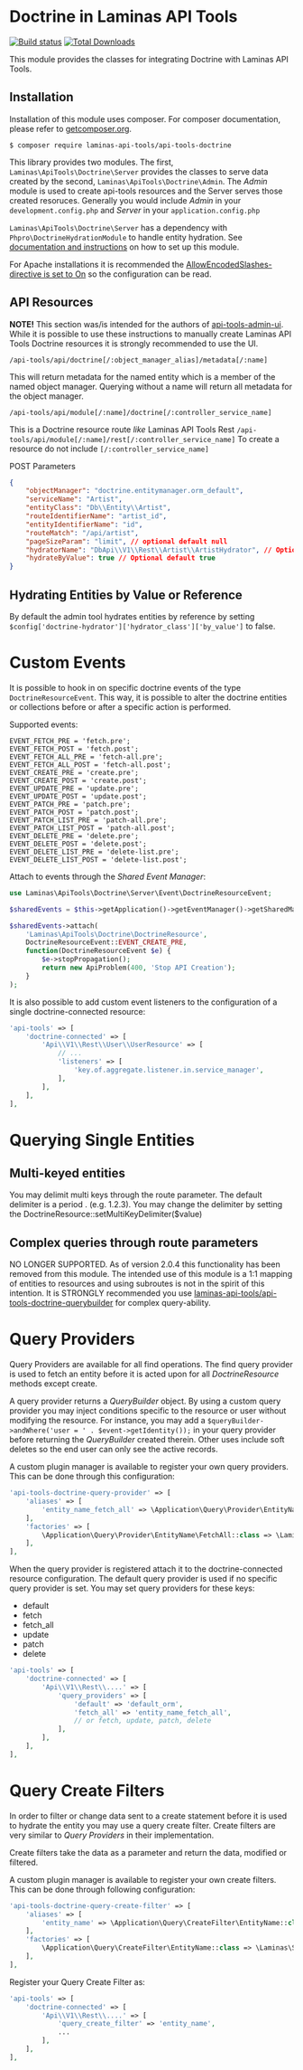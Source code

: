 Doctrine in Laminas API Tools
==============================

[![Build status](https://api.travis-ci.org/laminas-api-tools/api-tools-doctrine.svg)](https://travis-ci.org/laminas-api-tools/api-tools-doctrine)
[![Total Downloads](https://poser.pugx.org/laminas-api-tools/api-tools-doctrine/downloads)](https://packagist.org/packages/laminas-api-tools/api-tools-doctrine)

This module provides the classes for integrating Doctrine with Laminas API Tools.

Installation
------------

Installation of this module uses composer. For composer documentation, please refer to
[getcomposer.org](http://getcomposer.org/).

```console
$ composer require laminas-api-tools/api-tools-doctrine
```

This library provides two modules.  The first, `Laminas\ApiTools\Doctrine\Server` provides
the classes to serve data created by the second, `Laminas\ApiTools\Doctrine\Admin`.  The
*Admin* module is used to create api-tools resources and the Server serves those
created resoruces.  Generally you would include *Admin* in your `development.config.php`
and *Server* in your `application.config.php`

`Laminas\ApiTools\Doctrine\Server` has a dependency with `Phpro\DoctrineHydrationModule` to handle entity hydration. See [documentation and instructions](https://github.com/phpro/zf-doctrine-hydration-module) on how to set up this module.

For Apache installations it is recommended the [AllowEncodedSlashes-directive is set to On](http://httpd.apache.org/docs/2.4/mod/core.html#allowencodedslashes) so the configuration can be read.

API Resources
-------------

**NOTE!**  This section was/is intended for the authors of [api-tools-admin-ui](https://github.com/laminas-api-tools/api-tools-admin-ui).  While it is possible to use these instructions to manually create Laminas API Tools Doctrine resources it is strongly recommended to use the UI.


`/api-tools/api/doctrine[/:object_manager_alias]/metadata[/:name]`

This will return metadata for the named entity which is a member of the
named object manager. Querying without a name will return all metadata
for the object manager.


`/api-tools/api/module[/:name]/doctrine[/:controller_service_name]`

This is a Doctrine resource route _like_ Laminas API Tools Rest `/api-tools/api/module[/:name]/rest[/:controller_service_name]`
To create a resource do not include `[/:controller_service_name]`

POST Parameters
```json
{
    "objectManager": "doctrine.entitymanager.orm_default",
    "serviceName": "Artist",
    "entityClass": "Db\\Entity\\Artist",
    "routeIdentifierName": "artist_id",
    "entityIdentifierName": "id",
    "routeMatch": "/api/artist",
    "pageSizeParam": "limit", // optional default null
    "hydratorName": "DbApi\\V1\\Rest\\Artist\\ArtistHydrator", // Optional default generated
    "hydrateByValue": true // Optional default true
}
```

Hydrating Entities by Value or Reference
----------------------------------------

By default the admin tool hydrates entities by reference by setting `$config['doctrine-hydrator']['hydrator_class']['by_value']` to false.


Custom Events
=============

It is possible to hook in on specific doctrine events of the type `DoctrineResourceEvent`.
This way, it is possible to alter the doctrine entities or collections before or after a specific action is performed.

Supported events:
```
EVENT_FETCH_PRE = 'fetch.pre';
EVENT_FETCH_POST = 'fetch.post';
EVENT_FETCH_ALL_PRE = 'fetch-all.pre';
EVENT_FETCH_ALL_POST = 'fetch-all.post';
EVENT_CREATE_PRE = 'create.pre';
EVENT_CREATE_POST = 'create.post';
EVENT_UPDATE_PRE = 'update.pre';
EVENT_UPDATE_POST = 'update.post';
EVENT_PATCH_PRE = 'patch.pre';
EVENT_PATCH_POST = 'patch.post';
EVENT_PATCH_LIST_PRE = 'patch-all.pre';
EVENT_PATCH_LIST_POST = 'patch-all.post';
EVENT_DELETE_PRE = 'delete.pre';
EVENT_DELETE_POST = 'delete.post';
EVENT_DELETE_LIST_PRE = 'delete-list.pre';
EVENT_DELETE_LIST_POST = 'delete-list.post';
```

Attach to events through the *Shared Event Manager*:

```php
use Laminas\ApiTools\Doctrine\Server\Event\DoctrineResourceEvent;

$sharedEvents = $this->getApplication()->getEventManager()->getSharedManager();

$sharedEvents->attach(
    'Laminas\ApiTools\Doctrine\DoctrineResource',
    DoctrineResourceEvent::EVENT_CREATE_PRE,
    function(DoctrineResourceEvent $e) {
        $e->stopPropagation();
        return new ApiProblem(400, 'Stop API Creation');
    }
);
```

It is also possible to add custom event listeners to the configuration of a single doctrine-connected resource:
```php
'api-tools' => [
    'doctrine-connected' => [
        'Api\\V1\\Rest\\User\\UserResource' => [
            // ...
            'listeners' => [
                'key.of.aggregate.listener.in.service_manager',
            ],
        ],
    ],
],
```

Querying Single Entities
========================

Multi-keyed entities
--------------------

You may delimit multi keys through the route parameter.  The default
delimiter is a period . (e.g. 1.2.3).  You may change the delimiter by
setting the DoctrineResource::setMultiKeyDelimiter($value)


Complex queries through route parameters
----------------------------------------

NO LONGER SUPPORTED.  As of version 2.0.4 this functionality has been removed from
this module.  The intended use of this module is a 1:1 mapping of entities to resources
and using subroutes is not in the spirit of this intention.  It is STRONGLY recommended
you use [laminas-api-tools/api-tools-doctrine-querybuilder](https://github.com/laminas-api-tools/api-tools-doctrine-querybuilder)
for complex query-ability.



Query Providers
===============

Query Providers are available for all find operations.  The find query provider is used to fetch an entity before it is acted upon for all *DoctrineResource* methods except create.

A query provider returns a *QueryBuilder* object.  By using a custom query provider you may inject conditions specific to the resource or user without modifying the resource.  For instance, you may add a ```$queryBuilder->andWhere('user = ' . $event->getIdentity());``` in your query provider before returning the *QueryBuilder* created therein.  Other uses include soft deletes so the end user can only see the active records.

A custom plugin manager is available to register your own query providers.  This can be done through this configuration:

```php
'api-tools-doctrine-query-provider' => [
    'aliases' => [
        'entity_name_fetch_all' => \Application\Query\Provider\EntityName\FetchAll::class,
    ],
    'factories' => [
        \Application\Query\Provider\EntityName\FetchAll::class => \Laminas\ServiceManager\Factory\InvokableFactory::class,
    ],
],
```

When the query provider is registered attach it to the doctrine-connected resource configuration.  The default query provider is used if no specific query provider is set.  You may set query providers for these keys:

* default
* fetch
* fetch_all
* update
* patch
* delete

```php
'api-tools' => [
    'doctrine-connected' => [
        'Api\\V1\\Rest\\....' => [
            'query_providers' => [
                'default' => 'default_orm',
                'fetch_all' => 'entity_name_fetch_all',
                // or fetch, update, patch, delete
            ],
        ],
    ],
],
```

Query Create Filters
==============

In order to filter or change data sent to a create statement before it is used to hydrate the entity you may use a query create filter.  Create filters are very similar to *Query Providers* in their implementation.

Create filters take the data as a parameter and return the data, modified or filtered.

A custom plugin manager is available to register your own create filters.  This can be done through following configuration:

```php
'api-tools-doctrine-query-create-filter' => [
    'aliases' => [
        'entity_name' => \Application\Query\CreateFilter\EntityName::class,
    ],
    'factories' => [
        \Application\Query\CreateFilter\EntityName::class => \Laminas\ServiceManager\Factory\InvokableFactory::class,
    ],
],
```

Register your Query Create Filter as:
```php
'api-tools' => [
    'doctrine-connected' => [
        'Api\\V1\\Rest\\....' => [
            'query_create_filter' => 'entity_name',
            ...
        ],
    ],
],
```
